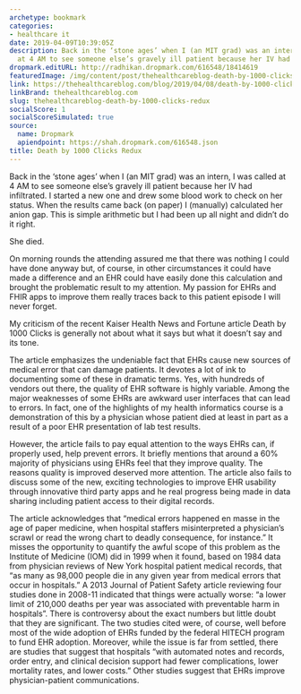 ```yaml
---
archetype: bookmark
categories:
- healthcare it
date: 2019-04-09T10:39:05Z
description: Back in the ‘stone ages’ when I (an MIT grad) was an intern, I was called
  at 4 AM to see someone else’s gravely ill patient because her IV had infiltrated.
dropmark.editURL: http://radhikan.dropmark.com/616548/18414619
featuredImage: /img/content/post/thehealthcareblog-death-by-1000-clicks-redux.jpg
link: https://thehealthcareblog.com/blog/2019/04/08/death-by-1000-clicks-redux/
linkBrand: thehealthcareblog.com
slug: thehealthcareblog-death-by-1000-clicks-redux
socialScore: 1
socialScoreSimulated: true
source:
  name: Dropmark
  apiendpoint: https://shah.dropmark.com/616548.json
title: Death by 1000 Clicks Redux
---
```

Back in the ‘stone ages’ when I (an MIT grad) was an intern, I was called at 4 AM to see someone else’s gravely ill patient because her IV had infiltrated.  I started a new one and drew some blood work to check on her status.  When the results came back (on paper) I (manually) calculated her anion gap.  This is simple arithmetic but I had been up all night and didn’t do it right.

She died. 

On morning rounds the attending assured me that there was nothing I could have done anyway but, of course, in other circumstances it could have made a difference and an EHR could have easily done this calculation and brought the problematic result to my attention.  My passion for EHRs and FHIR apps to improve them really traces back to this patient episode I will never forget.

My criticism of the recent Kaiser Health News and Fortune article Death by 1000 Clicks is generally not about what it says but what it doesn’t say and its tone.

The article emphasizes the undeniable fact that EHRs cause new sources of medical error that can damage patients. It devotes a lot of ink to documenting some of these in dramatic terms. Yes, with hundreds of vendors out there, the quality of EHR software is highly variable. Among the major weaknesses of some EHRs are awkward user interfaces that can lead to errors. In fact, one of the highlights of my health informatics course is a demonstration of this by a physician whose patient died at least in part as a result of a poor EHR presentation of lab test results.

However, the article fails to pay equal attention to the ways EHRs can, if properly used, help prevent errors. It briefly mentions that around a 60% majority of physicians using EHRs feel that they improve quality. The reasons quality is improved deserved more attention. The article also fails to discuss some of the new, exciting technologies to improve EHR usability through innovative third party apps and he real progress being made in data sharing including patient access to their digital records.


The article acknowledges that “medical errors happened en masse in the age of paper medicine, when hospital staffers misinterpreted a physician’s scrawl or read the wrong chart to deadly consequence, for instance.” It misses the opportunity to quantify the awful scope of this problem as the Institute of Medicine (IOM) did in 1999 when it found, based on 1984 data from physician reviews of New York hospital patient medical records, that “as many as 98,000 people die in any given year from medical errors that occur in hospitals.” A 2013 Journal of Patient Safety article reviewing four studies done in 2008-11 indicated that things were actually worse: “a lower limit of 210,000 deaths per year was associated with preventable harm in hospitals”. There is controversy about the exact numbers but little doubt that they are significant. The two studies cited were, of course, well before most of the wide adoption of EHRs funded by the federal HITECH program to fund EHR adoption. Moreover, while the issue is far from settled, there are studies that suggest that hospitals “with automated notes and records, order entry, and clinical decision support had fewer complications, lower mortality rates, and lower costs.” Other studies suggest that EHRs improve physician-patient communications.

